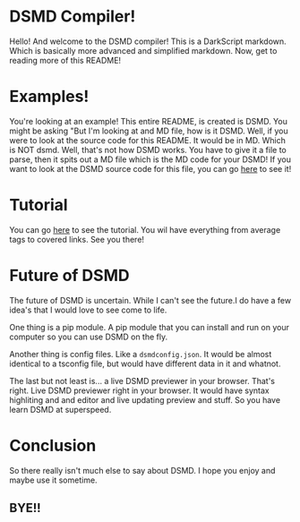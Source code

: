 # DSMD Compiler!

Hello! And welcome to the DSMD compiler! This is a DarkScript markdown. Which is basically more advanced and simplified markdown. Now, get to reading more of this README!

[//]: # ()

# Examples!

You're looking at an example! This entire README, is created is DSMD. You might be asking "But I'm looking at and MD file, how is it DSMD. Well, if you were to look at the source code for this README. It would be in MD. Which is NOT dsmd. Well, that's not how DSMD works. You have to give it a file to parse, then it spits out a MD file which is the MD code for your DSMD! If you want to look at the DSMD source code for this file, you can go [here](https://github.com/darkdarcool/DSMD-Compiler/blob/master/README.dsmd) to see it!

[//]: # ()

[//]: # (Just put a link to a seperate md below in the tutorials chunk)

[//]: # ()

# Tutorial

You can go [here](https://github.com/whippingdot/Language-Tutorials/tree/main/DSMD) to see the tutorial. You wil have everything from average tags to covered links. See you there!

[//]: # ()

[//]: # (Just put down the pip module thing, and the DSMDconfig.json stuff. Use the import json thing to parse their data.)

[//]: # ()

[//]: # (ALSO, make a code thingy so that you can allow DSMD users to make code blocks and stuff. IT WILL BE REALLY HARD LOL )

[//]: # ()

# Future of DSMD

The future of DSMD is uncertain. While I can't see the future.I do have a few idea's that I would love to see come to life.

One thing is a pip module. A pip module that you can install and run on your computer so you can use DSMD on the fly.

Another thing is config files. Like a `dsmdconfig.json`. It would be almost identical to a tsconfig file, but would have different data in it and whatnot.

The last but not least is... a live DSMD previewer in your browser. That's right. Live DSMD previewer right in your browser. It would have syntax highliting and and editor and live updating preview and stuff. So you have learn DSMD at superspeed.

[//]: # ()

# Conclusion

[//]: # (why do i name it conclusion? it just seems tacky. )

So there really isn't much else to say about DSMD. I hope you enjoy and maybe use it sometime.

## BYE!!

